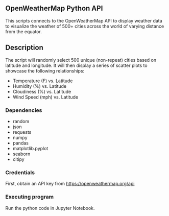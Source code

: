 ##  OpenWeatherMap Python API

This scripts connects to the OpenWeatherMap API to display weather data to visualize the weather of 500+ cities across the world of varying distance from the equator. 

## Description

The script will randomly select 500 unique (non-repeat) cities based on latitude and longitude. It will then display a series of scatter plots to showcase the following relationships:

* Temperature (F) vs. Latitude
* Humidity (%) vs. Latitude
* Cloudiness (%) vs. Latitude
* Wind Speed (mph) vs. Latitude

### Dependencies

- random
- json
- requests
- numpy 
- pandas
- matplotlib.pyplot
- seaborn 
- citipy 

### Credentials

First, obtain an API key from https://openweathermap.org/api

### Executing program

Run the python code in Jupyter Notebook. 
